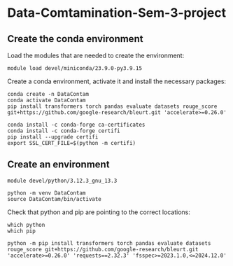 # Data-Comtamination-Sem-3-project

## Create the conda environment

Load the modules that are needed to create the environment:

```shell
module load devel/miniconda/23.9.0-py3.9.15
```

Create a conda environment, activate it and install the necessary packages:

```shell
conda create -n DataContam
conda activate DataContam
pip install transformers torch pandas evaluate datasets rouge_score git+https://github.com/google-research/bleurt.git 'accelerate>=0.26.0'

conda install -c conda-forge ca-certificates
conda install -c conda-forge certifi
pip install --upgrade certifi
export SSL_CERT_FILE=$(python -m certifi)
```

## Create an environment

```shell
module devel/python/3.12.3_gnu_13.3
```

```shell
python -m venv DataContam
source DataContam/bin/activate
```

Check that python and pip are pointing to the correct locations:

```shell
which python
which pip
```

```shell
python -m pip install transformers torch pandas evaluate datasets rouge_score git+https://github.com/google-research/bleurt.git 'accelerate>=0.26.0' 'requests==2.32.3' 'fsspec>=2023.1.0,<=2024.12.0'
```
